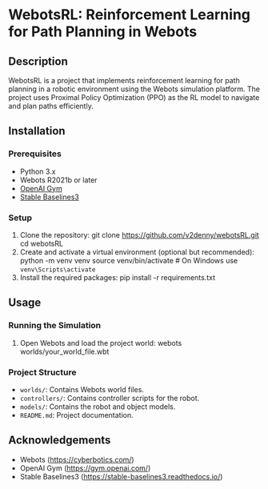 # WebotsRL: Reinforcement Learning for Path Planning in Webots

## Description

WebotsRL is a project that implements reinforcement learning for path planning in a robotic environment using the Webots simulation platform. The project uses Proximal Policy Optimization (PPO) as the RL model to navigate and plan paths efficiently.

## Installation

### Prerequisites

- Python 3.x
- Webots R2021b or later
- [OpenAI Gym](https://github.com/openai/gym)
- [Stable Baselines3](https://github.com/DLR-RM/stable-baselines3)

### Setup

1. Clone the repository:
   git clone https://github.com/v2denny/webotsRL.git
   cd webotsRL
2. Create and activate a virtual environment (optional but recommended): 
   python -m venv venv
   source venv/bin/activate  # On Windows use `venv\Scripts\activate`
3. Install the required packages:
   pip install -r requirements.txt

## Usage

### Running the Simulation

1. Open Webots and load the project world:
   webots worlds/your_world_file.wbt

### Project Structure

- `worlds/`: Contains Webots world files.
- `controllers/`: Contains controller scripts for the robot.
- `models/`: Contains the robot and object models.
- `README.md`: Project documentation.


## Acknowledgements

- Webots (https://cyberbotics.com/)
- OpenAI Gym (https://gym.openai.com/)
- Stable Baselines3 (https://stable-baselines3.readthedocs.io/)






